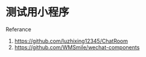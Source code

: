 # 测试用小程序

Referance
1. https://github.com/luzhixing12345/ChatRoom
2. https://github.com/WMSmile/wechat-components 
